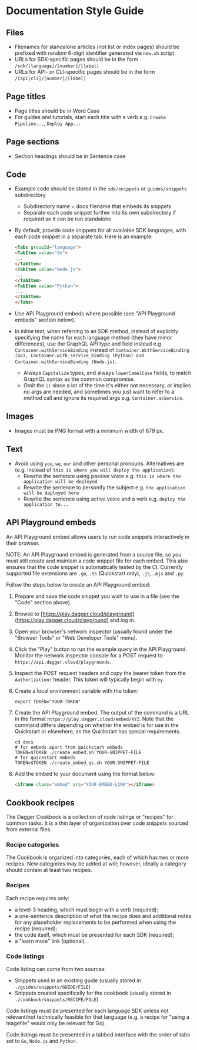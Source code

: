 # Documentation Style Guide

## Files

- Filenames for standalone articles (not list or index pages) should be prefixed with random 6-digit identifier generated via `new.sh` script
- URLs for SDK-specific pages should be in the form `/sdk/[language]/[number]/[label]`
- URLs for API- or CLI-specific pages should be in the form `/[api|cli]/[number]/[label]`

## Page titles

- Page titles should be in Word Case
- For guides and tutorials, start each title with a verb e.g. `Create Pipeline...`, `Deploy App...`

## Page sections

- Section headings should be in Sentence case

## Code

- Example code should be stored in the `sdk/snippets` or `guides/snippets` subdirectory
  - Subdirectory name = docs filename that embeds its snippets
  - Separate each code snippet further into its own subdirectory if required so it can be run standalone
- By default, provide code snippets for all available SDK languages, with each code snippet in a separate tab. Here is an example:

  ```html
  <Tabs groupId="language">
  <TabItem value="Go">
  ...
  </TabItem>
  <TabItem value="Node.js">
  ...
  </TabItem>
  <TabItem value="Python">
  ...
  </TabItem>
  </Tabs>
  ```

- Use API Playground embeds where possible (see "API Playground embeds" section below).
- In inline text, when referring to an SDK method, instead of explicitly specifying the name for each language method (they have minor differences), use the GraphQL API type and field instead e.g `Container.withServiceBinding` instead of `Container.WithServiceBinding (Go), Container.with_service_binding (Python) and Container.withServiceBinding (Node.js)`.
  - Always `Capitalize` types, and always `lowerCamelCase` fields, to match GraphQL syntax as the common compromise.
  - Omit the `()` since a lot of the time it's either not necessary, or implies no args are needed, and sometimes you just want to refer to a method call and ignore its required args e.g. `Container.asService`.

## Images

- Images must be PNG format with a minimum width of 679 px.

## Text

- Avoid using `you`, `we`, `our` and other personal pronouns. Alternatives are (e.g. instead of `this is where you will deploy the application`):
  - Rewrite the sentence using passive voice e.g. `this is where the application will be deployed`
  - Rewrite the sentence to personify the subject e.g. `the application will be deployed here`
  - Rewrite the sentence using active voice and a verb e.g. `deploy the application to...`

## API Playground embeds

An API Playground embed allows users to run code snippets interactively in their browser.

NOTE: An API Playground embed is generated from a source file, so you must still create and maintain a code snippet file for each embed. This also ensures that the code snippet is automatically tested by the CI. Currently supported file extensions are `.go`, `.ts` (Quickstart only), `.js`, `.mjs` and `.py`.

Follow the steps below to create an API Playground embed:

1. Prepare and save the code snippet you wish to use in a file (see the "Code" section above).
1. Browse to [https://play.dagger.cloud/playground](https://play.dagger.cloud/playground) and log in.
1. Open your browser's network inspector (usually found under the "Browser Tools" or "Web Developer Tools" menu).
1. Click the "Play" button to run the example query in the API Playground. Monitor the network inspector console for a POST request to `https://api.dagger.cloud/playgrounds`.
1. Inspect the POST request headers and copy the bearer token from the `Authorization:` header. This token will typically begin with `ey`.
1. Create a local environment variable with the token:

    ```shell
    export TOKEN="YOUR-TOKEN"
    ```

1. Create the API Playground embed. The output of the command is a URL in the format `https://play.dagger.cloud/embed/XYZ`. Note that the command differs depending on whether the embed is for use in the Quickstart or elsewhere, as the Quickstart has special requirements.

    ```shell
    cd docs
    # for embeds apart from quickstart embeds
    TOKEN=$TOKEN ./create_embed.sh YOUR-SNIPPET-FILE
    # for quickstart embeds
    TOKEN=$TOKEN ./create_embed_qs.sh YOUR-SNIPPET-FILE
    ```

1. Add the embed to your document using the format below:

    ```html
    <iframe class="embed" src="YOUR-EMBED-LINK"></iframe>
    ```

## Cookbook recipes

The Dagger Cookbook is a collection of code listings or "recipes" for common tasks. It is a thin layer of organization over code snippets sourced from external files.

### Recipe categories

The Cookbook is organized into categories, each of which has two or more recipes. New categories may be added at will; however, ideally a category should contain at least two recipes.

### Recipes

Each recipe requires only:

- a level-3 heading, which must begin with a verb (required);
- a one-sentence description of what the recipe does and additional notes for any placeholder replacements to be performed when using the recipe (required);
- the code itself, which must be presented for each SDK (required);
- a "learn more" link (optional).

### Code listings

Code listing can come from two sources:

- Snippets used in an existing guide (usually stored in `./guides/snippets/GUIDE/FILE`)
- Snippets created specifically for the cookbook (usually stored in `./cookbook/snippets/RECIPE/FILE`)

Code listings must be presented for each language SDK unless not relevant/not technically feasible for that language (e.g. a recipe for "using a magefile" would only be relevant for Go).

Code listings must be presented in a tabbed interface with the order of tabs set to `Go`, `Node.js` and `Python`.
